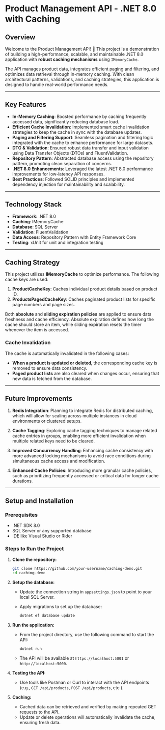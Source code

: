 # Product Management API - .NET 8.0 with Caching

## Overview

Welcome to the Product Management API! 🚀 This project is a demonstration of building a high-performance, scalable, and maintainable .NET 8.0 application with **robust caching mechanisms** using `IMemoryCache`.

The API manages product data, integrates efficient paging and filtering, and optimizes data retrieval through in-memory caching. With clean architectural patterns, validations, and caching strategies, this application is designed to handle real-world performance needs.

---

## Key Features

- **In-Memory Caching**: Boosted performance by caching frequently accessed data, significantly reducing database load.
- **Efficient Cache Invalidation**: Implemented smart cache invalidation strategies to keep the cache in sync with the database updates.
- **Paging and Filtering Support**: Seamless pagination and filtering logic integrated with the cache to enhance performance for large datasets.
- **DTO & Validation**: Ensured robust data transfer and input validation using Data Transfer Objects (DTOs) and FluentValidation.
- **Repository Pattern**: Abstracted database access using the repository pattern, promoting clean separation of concerns.
- **.NET 8.0 Enhancements**: Leveraged the latest .NET 8.0 performance improvements for low-latency API responses.
- **Best Practices**: Followed SOLID principles and implemented dependency injection for maintainability and scalability.

---

## Technology Stack

- **Framework**: .NET 8.0
- **Caching**: IMemoryCache
- **Database**: SQL Server
- **Validation**: FluentValidation
- **Data Access**: Repository Pattern with Entity Framework Core
- **Testing**: xUnit for unit and integration testing

---

## Caching Strategy

This project utilizes **IMemoryCache** to optimize performance. The following cache keys are used:

1. **ProductCacheKey**: Caches individual product details based on product ID.
2. **ProductsPagedCacheKey**: Caches paginated product lists for specific page numbers and page sizes.

Both **absolute** and **sliding expiration policies** are applied to ensure data freshness and cache efficiency. Absolute expiration defines how long the cache should store an item, while sliding expiration resets the timer whenever the item is accessed.

### Cache Invalidation

The cache is automatically invalidated in the following cases:

- **When a product is updated or deleted**, the corresponding cache key is removed to ensure data consistency.
- **Paged product lists** are also cleared when changes occur, ensuring that new data is fetched from the database.

---

## Future Improvements

1. **Redis Integration**: Planning to integrate Redis for distributed caching, which will allow for scaling across multiple instances in cloud environments or clustered setups.
   
2. **Cache Tagging**: Exploring cache tagging techniques to manage related cache entries in groups, enabling more efficient invalidation when multiple related keys need to be cleared.

3. **Improved Concurrency Handling**: Enhancing cache consistency with more advanced locking mechanisms to avoid race conditions during simultaneous cache access and modification.

4. **Enhanced Cache Policies**: Introducing more granular cache policies, such as prioritizing frequently accessed or critical data for longer cache durations.

---


## Setup and Installation

### Prerequisites

- .NET SDK 8.0
- SQL Server or any supported database
- IDE like Visual Studio or Rider

### Steps to Run the Project

1. **Clone the repository:**

    ```bash
    git clone https://github.com/your-username/caching-demo.git
    cd caching-demo
    ```

2. **Setup the database:**

    - Update the connection string in `appsettings.json` to point to your local SQL Server.
    - Apply migrations to set up the database:

      ```bash
      dotnet ef database update
      ```

3. **Run the application:**

    - From the project directory, use the following command to start the API:

      ```bash
      dotnet run
      ```

    - The API will be available at `https://localhost:5001` or `http://localhost:5000`.

4. **Testing the API:**

    - Use tools like Postman or Curl to interact with the API endpoints (e.g., `GET /api/products`, `POST /api/products`, etc.).

5. **Caching:**

    - Cached data can be retrieved and verified by making repeated GET requests to the API.
    - Update or delete operations will automatically invalidate the cache, ensuring fresh data.

